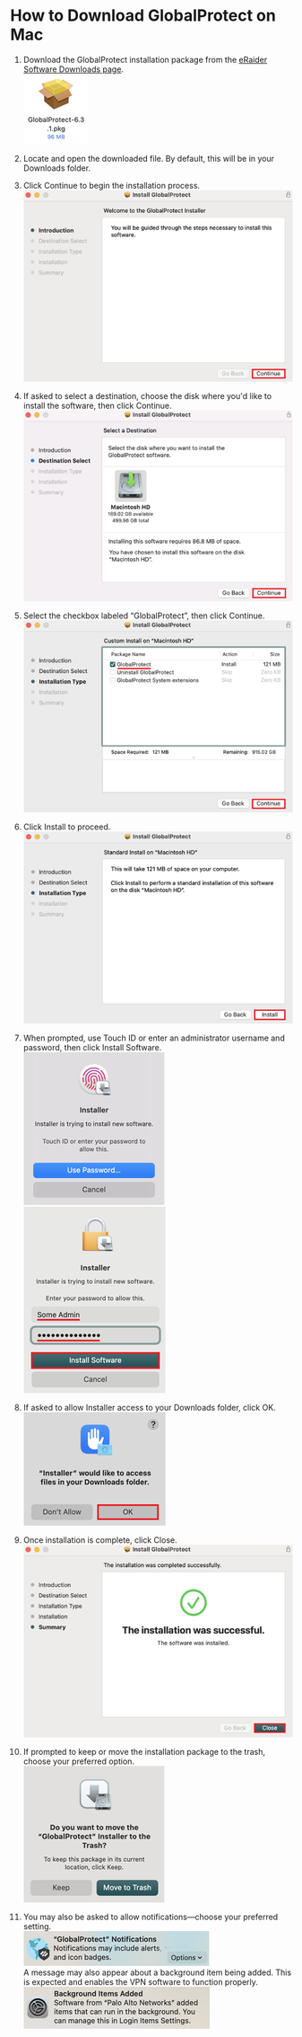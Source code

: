 # How to Download GlobalProtect on Mac
1. Download the GlobalProtect installation package from the [eRaider Software Downloads page](https://software.ttu.edu/).<br>
![Alt Text](images/mac/pkg.png)<br>
2. Locate and open the downloaded file. By default, this will be in your Downloads folder.<br>
3. Click Continue to begin the installation process.<br>
![Alt Text](images/mac/install.png)<br>
4. If asked to select a destination, choose the disk where you'd like to install the software, then click Continue.<br>
![Alt Text](images/mac/install-10.png)<br>
5. Select the checkbox labeled “GlobalProtect”, then click Continue.<br>
![Alt Text](images/mac/install-1.png)<br>
6. Click Install to proceed.<br>
![Alt Text](images/mac/install-2.png)<br>

7. When prompted, use Touch ID or enter an administrator username and password, then click Install Software.<br>
![Alt Text](images/mac/install-3.png)
![Alt Text](images/mac/install-4.png)<br>
8. If asked to allow Installer access to your Downloads folder, click OK.<br>
![Alt Text](images/mac/install-5.png)<br>
9. Once installation is complete, click Close.<br>
![Alt Text](images/mac/install-6.png)<br>
10. If prompted to keep or move the installation package to the trash, choose your preferred option.<br>
![Alt Text](images/mac/install-7.png)<br>
11. You may also be asked to allow notifications—choose your preferred setting.<br>
![Alt Text](images/mac/install-8.png)<br>
A message may also appear about a background item being added. This is expected and enables the VPN software to function properly.<br>
![Alt Text](images/mac/install-9.png)<br>

